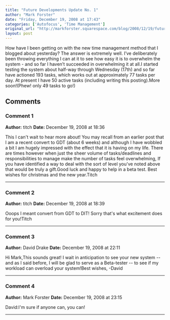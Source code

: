 ```yaml
---
title: "Future Developments Update No. 1"
author: "Mark Forster"
date: "Friday, December 19, 2008 at 17:43"
categories: ['Autofocus', 'Time Management']
original_url: "http://markforster.squarespace.com/blog/2008/12/19/future-developments-update-no-1.html"
layout: post
---
```


How have I been getting on with the new time management method that I blogged about yesterday? The answer is extremely well. I’ve deliberately been throwing everything I can at it to see how easy it is to overwhelm the system - and so far I haven’t succeeded in overwhelming it at all.I started testing the system about half-way through Wednesday (17th) and so far have actioned 193 tasks, which works out at approximately 77 tasks per day. At present I have 50 active tasks (including writing this posting).More soon!(Phew! only 49 tasks to go!)

## Comments

### Comment 1
**Author:** titch
**Date:** December 19, 2008 at 18:36

This I can't wait to hear more about! You may recall from an earlier post that I am a recent convert to GDT (about 6 weeks) and although I have wobbled a bit I am hugely impressed with the effect that it is having on my life. There are times however when just the sheer volume of tasks/deadlines and responsibilities to manage make the number of tasks feel overwhelming, If you have identified a way to deal with the sort of level you've noted above that would be truly a gift.Good luck and happy to help in a beta test. Best wishes for christmas and the new year.Titch

---

### Comment 2
**Author:** titch
**Date:** December 19, 2008 at 18:39

Ooops I meant convert from GDT to DIT! Sorry that's what excitement does for you!Titch

---

### Comment 3
**Author:** David Drake
**Date:** December 19, 2008 at 22:11

Hi Mark,This sounds great! I wait in anticipation to see your new system -- and as I said before, I will be glad to serve as a Beta-tester -- to see if my workload can overload your system!Best wishes,
-David

---

### Comment 4
**Author:** Mark Forster
**Date:** December 19, 2008 at 23:15

David:I'm sure if anyone can, you can! <grin>

---
